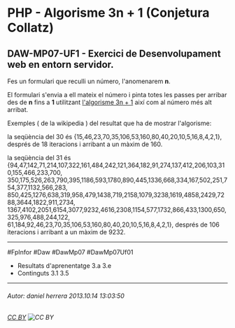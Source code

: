 # PHP - Algorisme 3n + 1 (Conjetura Collatz)
## DAW-MP07-UF1 - Exercici de Desenvolupament web en entorn servidor.
Fes un formulari que reculli un número, l'anomenarem **n**.

El formulari s'envia a ell mateix el número i pinta totes les passes per arribar des de **n** fins a **1** utilitzant [l'algorisme 3n + 1](http://ca.wikipedia.org/wiki/Conjectura_de_Collatz) així com al número més alt arribat.

Exemples ( de la wikipedia ) del resultat que ha de mostrar l'algorisme:

la seqüència del 30 és
{15,46,23,70,35,106,53,160,80,40,20,10,5,16,8,4,2,1}, després de 18 iteracions i arribant a un màxim de 160.

la seqüència del 31 és
{94,47,142,71,214,107,322,161,484,242,121,364,182,91,274,137,412,206,103,310,155,466,233,700, 350,175,526,263,790,395,1186,593,1780,890,445,1336,668,334,167,502,251,754,377,1132,566,283, 850,425,1276,638,319,958,479,1438,719,2158,1079,3238,1619,4858,2429,7288,3644,1822,911,2734, 1367,4102,2051,6154,3077,9232,4616,2308,1154,577,1732,866,433,1300,650,325,976,488,244,122, 61,184,92,46,23,70,35,106,53,160,80,40,20,10,5,16,8,4,2,1}, després de 106 iteracions i arribant a un màxim de 9232.

---

#FpInfor #Daw #DawMp07 #DawMp07Uf01

* Resultats d'aprenentatge 3.a 3.e
* Continguts 3.1 3.5
---

###### Autor: daniel herrera 2013.10.14 13:03:50
###### [CC BY](https://creativecommons.org/licenses/by/4.0/) ![CC BY](https://licensebuttons.net/l/by/3.0/80x15.png)

